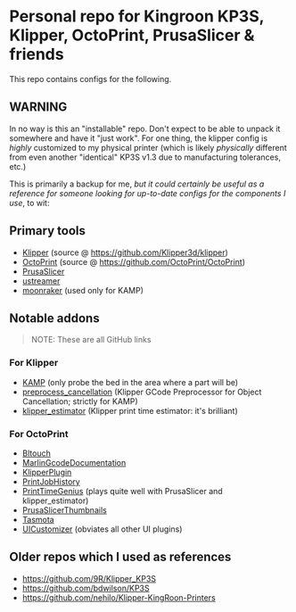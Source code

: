 # Personal repo for Kingroon KP3S, Klipper, OctoPrint, PrusaSlicer & friends

This repo contains configs for the following.

## WARNING

In no way is this an "installable" repo. Don't expect to be able to unpack it
somewhere and have it "just work". For one thing, the klipper config is *highly*
customized to my physical printer (which is likely *physically* different from
even another "identical" KP3S v1.3 due to manufacturing tolerances, etc.)

This is primarily a backup for me, *but it could certainly be useful as a reference
for someone looking for up-to-date configs for the components I use*, to wit:

## Primary tools

- [Klipper](https://www.klipper3d.org/) (source @ https://github.com/Klipper3d/klipper)
- [OctoPrint](https://octoprint.org/) (source @ https://github.com/OctoPrint/OctoPrint)
- [PrusaSlicer](https://github.com/prusa3d/PrusaSlicer)
- [ustreamer](https://github.com/pikvm/ustreamer)
- [moonraker](https://github.com/Arksine/moonraker) (used only for KAMP)

## Notable addons

> NOTE: These are all GitHub links

### For Klipper

- [KAMP](https://github.com/kyleisah/Klipper-Adaptive-Meshing-Purging) (only probe the bed in the area where a part will be)
- [preprocess_cancellation](https://github.com/kageurufu/preprocess_cancellation) (Klipper GCode Preprocessor for Object Cancellation; strictly for KAMP)
- [klipper_estimator](https://github.com/Annex-Engineering/klipper_estimator) (Klipper print time estimator: it's brilliant)

### For OctoPrint

- [Bltouch](https://github.com/jneilliii/OctoPrint-Bltouch)
- [MarlinGcodeDocumentation](https://github.com/costas-basdekis/MarlinGcodeDocumentation)
- [KlipperPlugin](https://github.com/thelastWallE/OctoprintKlipperPlugin)
- [PrintJobHistory](https://github.com/OllisGit/OctoPrint-PrintJobHistory)
- [PrintTimeGenius](https://github.com/eyal0/OctoPrint-PrintTimeGenius) (plays quite well with PrusaSlicer and klipper_estimator)
- [PrusaSlicerThumbnails](https://github.com/jneilliii/OctoPrint-PrusaSlicerThumbnails)
- [Tasmota](https://github.com/jneilliii/OctoPrint-Tasmota)
- [UICustomizer](https://github.com/LazeMSS/OctoPrint-UICustomizer) (obviates all other UI plugins)

## Older repos which I used as references

- https://github.com/9R/Klipper_KP3S
- https://github.com/bdwilson/KP3S
- https://github.com/nehilo/Klipper-KingRoon-Printers

